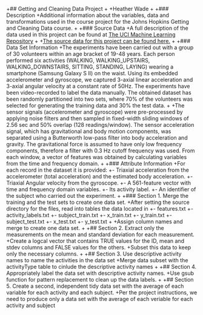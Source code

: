 +## Getting and Cleaning Data Project
+
+Heather Wade
+
+### Description
+Additional information about the variables, data and transformations used in the course project for the Johns Hopkins Getting and Cleaning Data course.
+
+### Source Data
+A full description of the data used in this project can be found at [The UCI Machine Learning Repository](http://archive.ics.uci.edu/ml/datasets/Human+Activity+Recognition+Using+Smartphones)
+
+[The source data for this project can be found here.](https://d396qusza40orc.cloudfront.net/getdata%2Fprojectfiles%2FUCI%20HAR%20Dataset.zip)
+
+### Data Set Information
+The experiments have been carried out with a group of 30 volunteers within an age bracket of 19-48 years. Each person performed six activities (WALKING, WALKING_UPSTAIRS, WALKING_DOWNSTAIRS, SITTING, STANDING, LAYING) wearing a smartphone (Samsung Galaxy S II) on the waist. Using its embedded accelerometer and gyroscope, we captured 3-axial linear acceleration and 3-axial angular velocity at a constant rate of 50Hz. The experiments have been video-recorded to label the data manually. The obtained dataset has been randomly partitioned into two sets, where 70% of the volunteers was selected for generating the training data and 30% the test data. 
+
+The sensor signals (accelerometer and gyroscope) were pre-processed by applying noise filters and then sampled in fixed-width sliding windows of 2.56 sec and 50% overlap (128 readings/window). The sensor acceleration signal, which has gravitational and body motion components, was separated using a Butterworth low-pass filter into body acceleration and gravity. The gravitational force is assumed to have only low frequency components, therefore a filter with 0.3 Hz cutoff frequency was used. From each window, a vector of features was obtained by calculating variables from the time and frequency domain.
+
+### Attribute Information
+For each record in the dataset it is provided: 
+- Triaxial acceleration from the accelerometer (total acceleration) and the estimated body acceleration. 
+- Triaxial Angular velocity from the gyroscope. 
+- A 561-feature vector with time and frequency domain variables. 
+- Its activity label. 
+- An identifier of the subject who carried out the experiment.
+
+### Section 1. Merge the training and the test sets to create one data set.
+After setting the source directory for the files, read into tables the data located in
+- features.txt
+- activity_labels.txt
+- subject_train.txt
+- x_train.txt
+- y_train.txt
+- subject_test.txt
+- x_test.txt
+- y_test.txt
+
+Assign column names and merge to create one data set.
+
+## Section 2. Extract only the measurements on the mean and standard deviation for each measurement. 
+Create a logcal vector that contains TRUE values for the ID, mean and stdev columns and FALSE values for the others.
+Subset this data to keep only the necessary columns.
+
+## Section 3. Use descriptive activity names to name the activities in the data set
+Merge data subset with the activityType table to cinlude the descriptive activity names
+
+## Section 4. Appropriately label the data set with descriptive activity names.
+Use gsub function for pattern replacement to clean up the data labels.
+
+## Section 5. Create a second, independent tidy data set with the average of each variable for each activity and each subject. 
+Per the project instructions, we need to produce only a data set with the average of each veriable for each activity and subject
